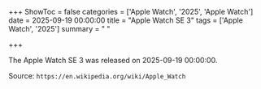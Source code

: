 +++
ShowToc = false
categories = ['Apple Watch', '2025', 'Apple Watch']
date = 2025-09-19 00:00:00
title = "Apple Watch SE 3"
tags = ['Apple Watch', '2025']
summary = " "

+++

The Apple Watch SE 3 was released on 2025-09-19 00:00:00.

Source: `https://en.wikipedia.org/wiki/Apple_Watch`


